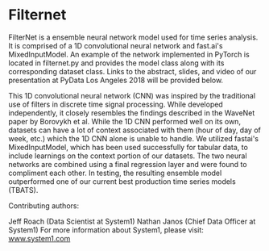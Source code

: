 # Filternet

FilterNet is a ensemble neural network model used for time series analysis. It is comprised of a 1D convolutional neural network and fast.ai's MixedInputModel. An example of the network implemented in PyTorch is located in filternet.py and provides the model class along with its corresponding dataset class. Links to the abstract, slides, and video of our presentation at PyData Los Angeles 2018 will be provided below.

This 1D convolutional neural network (CNN) was inspired by the traditional use of filters in discrete time signal processing. While developed independently, it closely resembles the findings described in the WaveNet paper by Borovykh et al. While the 1D CNN performed well on its own, datasets can have a lot of context associated with them (hour of day, day of week, etc.) which the 1D CNN alone is unable to handle. We utilized fastai's MixedInputModel, which has been used successfully for tabular data, to include learnings on the context portion of our datasets. The two neural networks are combined using a final regression layer and were found to compliment each other. In testing, the resulting ensemble model outperformed one of our current best production time series models (TBATS).


Contributing authors:

Jeff Roach (Data Scientist at System1)
Nathan Janos (Chief Data Officer at System1)
For more information about System1, please visit: www.system1.com

